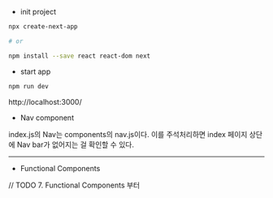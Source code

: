- init project

```bash
npx create-next-app

# or

npm install --save react react-dom next
```

- start app

```bash
npm run dev
```

http://localhost:3000/

- Nav component

index.js의 Nav는 components의 nav.js이다.
이를 주석처리하면 index 페이지 상단에 Nav bar가 없어지는 걸 확인할 수 있다.

---

- Functional Components

// TODO 7. Functional Components 부터
